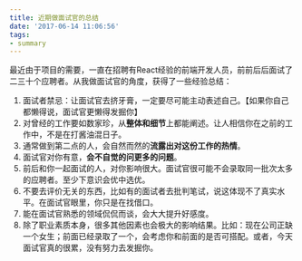 ```yaml
---
title: 近期做面试官的总结
date: '2017-06-14 11:06:56'
tags:
- summary
---
```


最近由于项目的需要，一直在招聘有React经验的前端开发人员，前前后后面试了二三十个应聘者。从我做面试官的角度，获得了一些经验总结：

<!--more-->


1. 面试者禁忌：让面试官去挤牙膏，一定要尽可能主动表述自己。【如果你自己都懒得说，面试官更懒得发掘你】
2. 对曾经的工作要如数家珍，从**整体和细节**上都能阐述。让人相信你在之前的工作中，不是在打酱油混日子。
3. 通常做到第二点的人，会自然而然的**流露出对这份工作的热情**。
4. 面试官对你有意，**会不自觉的问更多的问题**。
5. 前后和你一起面试的人，对你影响很大。面试官很可能不会录取同一批次太多的应聘者。至少下意识会优中选优。
6. 不要去评价无关的东西，比如有的面试者去批判笔试，说这体现不了真实水平。在面试官眼里，你只是在找借口。
7. 能在面试官熟悉的领域侃侃而谈，会大大提升好感度。
8. 除了职业素质本身，很多其他因素也会极大的影响结果。比如：现在公司正缺一个女生；前面已经录取了一个，会考虑你和前面的是否可搭配。或者，今天面试官真的很累，没有努力去发掘你。
